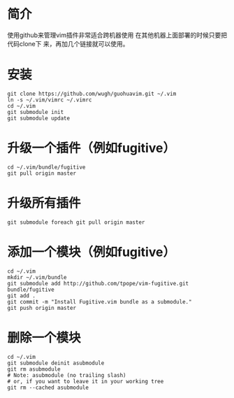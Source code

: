 # 简介
使用github来管理vim插件非常适合跨机器使用
在其他机器上面部署的时候只要把代码clone下
来，再加几个链接就可以使用。

# 安装
```
git clone https://github.com/wugh/guohuavim.git ~/.vim
ln -s ~/.vim/vimrc ~/.vimrc
cd ~/.vim
git submodule init
git submodule update
```

# 升级一个插件（例如fugitive）
```
cd ~/.vim/bundle/fugitive
git pull origin master
```

# 升级所有插件
```
git submodule foreach git pull origin master
```

# 添加一个模块（例如fugitive）
```
cd ~/.vim
mkdir ~/.vim/bundle
git submodule add http://github.com/tpope/vim-fugitive.git bundle/fugitive
git add .
git commit -m "Install Fugitive.vim bundle as a submodule."
git push origin master
```

# 删除一个模块
```
cd ~/.vim
git submodule deinit asubmodule
git rm asubmodule
# Note: asubmodule (no trailing slash)
# or, if you want to leave it in your working tree
git rm --cached asubmodule
```
